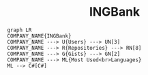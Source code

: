 <h1 align="center">INGBank</h1>

```mermaid
graph LR
COMPANY_NAME{INGBank}
COMPANY_NAME ---> U{Users} ---> UN[3]
COMPANY_NAME ---> R{Repositories} ---> RN[8]
COMPANY_NAME ---> G{Gists} ---> GN[2]
COMPANY_NAME ---> ML{Most Used<br>Languages}
ML --> C#[C#]
```
